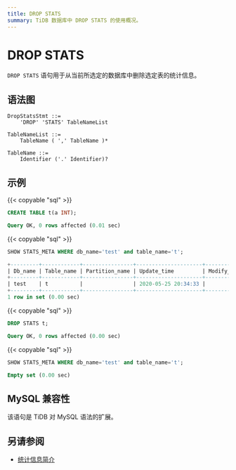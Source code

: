 ```yaml
---
title: DROP STATS
summary: TiDB 数据库中 DROP STATS 的使用概况。
---
```


# DROP STATS

`DROP STATS` 语句用于从当前所选定的数据库中删除选定表的统计信息。

## 语法图

```ebnf+diagram
DropStatsStmt ::=
    'DROP' 'STATS' TableNameList 

TableNameList ::=
    TableName ( ',' TableName )*

TableName ::=
    Identifier ('.' Identifier)?
```

## 示例

{{< copyable "sql" >}}

```sql
CREATE TABLE t(a INT);
```

```sql
Query OK, 0 rows affected (0.01 sec)
```

{{< copyable "sql" >}}

```sql
SHOW STATS_META WHERE db_name='test' and table_name='t';
```

```sql
+---------+------------+----------------+---------------------+--------------+-----------+
| Db_name | Table_name | Partition_name | Update_time         | Modify_count | Row_count |
+---------+------------+----------------+---------------------+--------------+-----------+
| test    | t          |                | 2020-05-25 20:34:33 |            0 |         0 |
+---------+------------+----------------+---------------------+--------------+-----------+
1 row in set (0.00 sec)
```

{{< copyable "sql" >}}

```sql
DROP STATS t;
```

```sql
Query OK, 0 rows affected (0.00 sec)
```

{{< copyable "sql" >}}

```sql
SHOW STATS_META WHERE db_name='test' and table_name='t';
```

```sql
Empty set (0.00 sec)
```

## MySQL 兼容性

该语句是 TiDB 对 MySQL 语法的扩展。

## 另请参阅

* [统计信息简介](/statistics.md)
